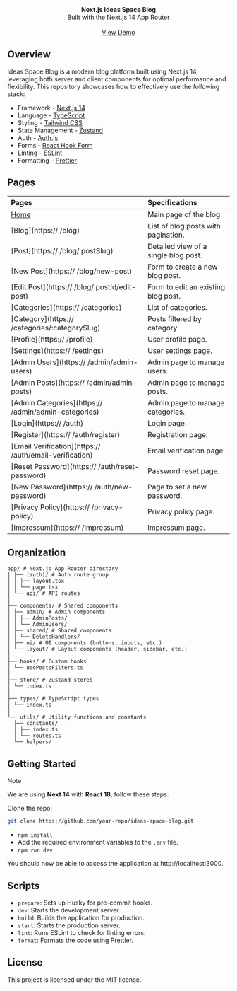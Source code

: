 <div align="center"><strong>Next.js Ideas Space Blog</strong></div>
<div align="center">Built with the Next.js 14 App Router</div>
<br />
<div align="center">
<a href="https://">View Demo</a>
<span>
</div>

## Overview

Ideas Space Blog is a modern blog platform built using Next.js 14, leveraging both server and client components for optimal performance and flexibility. This repository showcases how to effectively use the following stack:

- Framework - [Next.js 14](https://nextjs.org)
- Language - [TypeScript](https://www.typescriptlang.org)
- Styling - [Tailwind CSS](https://tailwindcss.com)
- State Management - [Zustand](https://zustand-demo.pmnd.rs)
- Auth - [Auth.js](https://authjs.dev/)
- Forms - [React Hook Form](https://react-hook-form.com)
- Linting - [ESLint](https://eslint.org)
- Formatting - [Prettier](https://prettier.io)

## Pages

| Pages                                                                                 | Specifications                                                                                                                                                 |
| :------------------------------------------------------------------------------------ | :------------------------------------------------------------------------------------------------------------------------------------------------------------- |
| [Home](https:// )                                                    | Main page of the blog.                                                                                                                                         |
| [Blog](https:// /blog)                                               | List of blog posts with pagination.                                                                                                                            |
| [Post](https:// /blog/:postSlug)                                     | Detailed view of a single blog post.                                                                                                                           |
| [New Post](https:// /blog/new-post)                                  | Form to create a new blog post.                                                                                                                                |
| [Edit Post](https:// /blog/:postId/edit-post)                        | Form to edit an existing blog post.                                                                                                                            |
| [Categories](https:// /categories)                                   | List of categories.                                                                                                                                            |
| [Category](https:// /categories/:categorySlug)                       | Posts filtered by category.                                                                                                                                    |
| [Profile](https:// /profile)                                         | User profile page.                                                                                                                                             |
| [Settings](https:// /settings)                                       | User settings page.                                                                                                                                            |
| [Admin Users](https:// /admin/admin-users)                           | Admin page to manage users.                                                                                                                                    |
| [Admin Posts](https:// /admin/admin-posts)                           | Admin page to manage posts.                                                                                                                                    |
| [Admin Categories](https:// /admin/admin-categories)                 | Admin page to manage categories.                                                                                                                               |
| [Login](https:// /auth)                                              | Login page.                                                                                                                                                    |
| [Register](https:// /auth/register)                                  | Registration page.                                                                                                                                             |
| [Email Verification](https:// /auth/email-verification)              | Email verification page.                                                                                                                                       |
| [Reset Password](https:// /auth/reset-password)                      | Password reset page.                                                                                                                                           |
| [New Password](https:// /auth/new-password)                          | Page to set a new password.                                                                                                                                                                                                                                |
| [Privacy Policy](https:// /privacy-policy)                           | Privacy policy page.                                                                                                                                           |
| [Impressum](https:// /impressum)                                     | Impressum page.                                                                                                                                                |

## Organization

```plaintext
app/ # Next.js App Router directory
│ ├── (auth)/ # Auth route group
│ │ ├── layout.tsx
│ │ └── page.tsx
│ └── api/ # API routes
│
├── components/ # Shared components
│ ├── admin/ # Admin components
│ │ ├── AdminPosts/
│ │ └── AdminUsers/
│ ├── shared/ # Shared components
│ │ └── DeleteHandlers/
│ ├── ui/ # UI components (buttons, inputs, etc.)
│ └── layout/ # Layout components (header, sidebar, etc.)
│
├── hooks/ # Custom hooks
│ └── usePostsFilters.ts
│
├── store/ # Zustand stores
│ └── index.ts
│
├── types/ # TypeScript types
│ └── index.ts
│
└── utils/ # Utility functions and constants
  ├── constants/
  │ ├── index.ts
  │ └── routes.ts
  └── helpers/
```

## Getting Started

> [!NOTE]  
> We are using **Next 14** with **React 18**, follow these steps:

Clone the repo:

```bash
git clone https://github.com/your-repo/ideas-space-blog.git
```

- `npm install`
- Add the required environment variables to the `.env` file.
- `npm run dev`

You should now be able to access the application at http://localhost:3000.

## Scripts

- `prepare`: Sets up Husky for pre-commit hooks.
- `dev`: Starts the development server.
- `build`: Builds the application for production.
- `start`: Starts the production server.
- `lint`: Runs ESLint to check for linting errors.
- `format`: Formats the code using Prettier.

## License

This project is licensed under the MIT license.

```